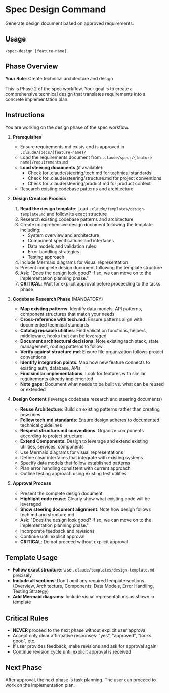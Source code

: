 # Spec Design Command

Generate design document based on approved requirements.

## Usage
```
/spec-design [feature-name]
```

## Phase Overview
**Your Role**: Create technical architecture and design

This is Phase 2 of the spec workflow. Your goal is to create a comprehensive technical design that translates requirements into a concrete implementation plan.

## Instructions
You are working on the design phase of the spec workflow.

1. **Prerequisites**
   - Ensure requirements.md exists and is approved in `.claude/specs/{feature-name}/`
   - Load the requirements document from `.claude/specs/{feature-name}/requirements.md`
   - **Load steering documents** (if available): 
     - Check for .claude/steering/tech.md for technical standards
     - Check for .claude/steering/structure.md for project conventions
     - Check for .claude/steering/product.md for product context
   - Research existing codebase patterns and architecture

2. **Design Creation Process**
   1. **Read the design template**: Load `.claude/templates/design-template.md` and follow its exact structure
   2. Research existing codebase patterns and architecture
   3. Create comprehensive design document following the template including:
      - System overview and architecture
      - Component specifications and interfaces
      - Data models and validation rules
      - Error handling strategies
      - Testing approach
   4. Include Mermaid diagrams for visual representation
   5. Present complete design document following the template structure
   6. Ask: "Does the design look good? If so, we can move on to the implementation planning phase."
   7. **CRITICAL**: Wait for explicit approval before proceeding to the tasks phase

3. **Codebase Research Phase** (MANDATORY)
   - **Map existing patterns**: Identify data models, API patterns, component structures that match your needs
   - **Cross-reference with tech.md**: Ensure patterns align with documented technical standards
   - **Catalog reusable utilities**: Find validation functions, helpers, middleware, hooks that can be leveraged
   - **Document architectural decisions**: Note existing tech stack, state management, routing patterns to follow
   - **Verify against structure.md**: Ensure file organization follows project conventions
   - **Identify integration points**: Map how new feature connects to existing auth, database, APIs
   - **Find similar implementations**: Look for features with similar requirements already implemented
   - **Note gaps**: Document what needs to be built vs. what can be reused or extended

4. **Design Content** (leverage codebase research and steering documents)
   - **Reuse Architecture**: Build on existing patterns rather than creating new ones
   - **Follow tech.md standards**: Ensure design adheres to documented technical guidelines
   - **Respect structure.md conventions**: Organize components according to project structure
   - **Extend Components**: Design to leverage and extend existing utilities, services, components
   - Use Mermaid diagrams for visual representations
   - Define clear interfaces that integrate with existing systems
   - Specify data models that follow established patterns
   - Plan error handling consistent with current approach
   - Outline testing approach using existing test utilities

5. **Approval Process**
   - Present the complete design document
   - **Highlight code reuse**: Clearly show what existing code will be leveraged
   - **Show steering document alignment**: Note how design follows tech.md and structure.md
   - Ask: "Does the design look good? If so, we can move on to the implementation planning phase."
   - Incorporate feedback and revisions
   - Continue until explicit approval
   - **CRITICAL**: Do not proceed without explicit approval

## Template Usage
- **Follow exact structure**: Use `.claude/templates/design-template.md` precisely
- **Include all sections**: Don't omit any required template sections (Overview, Architecture, Components, Data Models, Error Handling, Testing Strategy)
- **Add Mermaid diagrams**: Include visual representations as shown in template

## Critical Rules
- **NEVER** proceed to the next phase without explicit user approval
- Accept only clear affirmative responses: "yes", "approved", "looks good", etc.
- If user provides feedback, make revisions and ask for approval again
- Continue revision cycle until explicit approval is received

## Next Phase
After approval, the next phase is task planning. The user can proceed to work on the implementation plan.
